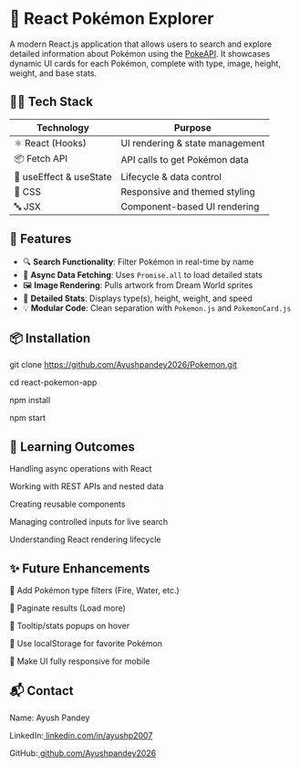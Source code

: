 # 🐾 React Pokémon Explorer

A modern React.js application that allows users to search and explore detailed information about Pokémon using the [PokeAPI](https://pokeapi.co/). It showcases dynamic UI cards for each Pokémon, complete with type, image, height, weight, and base stats.

## 🧑‍💻 Tech Stack

| Technology | Purpose |
|------------|---------|
| ⚛️ React (Hooks) | UI rendering & state management |
| 📦 Fetch API | API calls to get Pokémon data |
| 🧠 useEffect & useState | Lifecycle & data control |
| 🎨 CSS | Responsive and themed styling |
| 🔤 JSX | Component-based UI rendering |

## 🚀 Features

- 🔍 **Search Functionality**: Filter Pokémon in real-time by name
- 🧠 **Async Data Fetching**: Uses `Promise.all` to load detailed stats
- 🖼️ **Image Rendering**: Pulls artwork from Dream World sprites
- 📐 **Detailed Stats**: Displays type(s), height, weight, and speed
- 💡 **Modular Code**: Clean separation with `Pokemon.js` and `PokemonCard.js`

## 📦 Installation
git clone https://github.com/Ayushpandey2026/Pokemon.git

cd react-pokemon-app

npm install

npm start


## 🧠 Learning Outcomes
Handling async operations with React

Working with REST APIs and nested data

Creating reusable components

Managing controlled inputs for live search

Understanding React rendering lifecycle

## ✨ Future Enhancements
🌈 Add Pokémon type filters (Fire, Water, etc.)

🧩 Paginate results (Load more)

💬 Tooltip/stats popups on hover

💾 Use localStorage for favorite Pokémon

📲 Make UI fully responsive for mobile

## 📬 Contact
Name: Ayush Pandey

LinkedIn:[ linkedin.com/in/ayushp2007](https://www.linkedin.com/in/ayushp2007)

GitHub:[ github.com/Ayushpandey2026](https://github.com/Ayushpandey2026)


